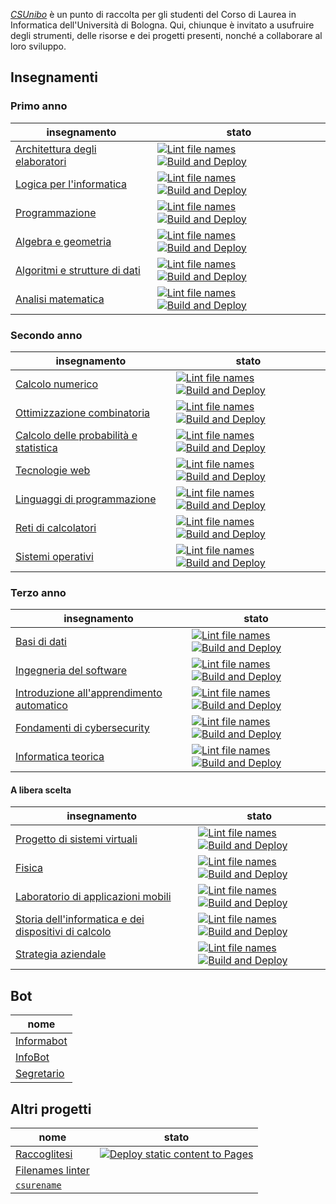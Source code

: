 [_CSUnibo_](https://csunibo.github.io) è un punto di raccolta per gli studenti
del Corso di Laurea in Informatica dell'Università di Bologna. Qui, chiunque è
invitato a usufruire degli strumenti, delle risorse e dei progetti presenti,
nonché a collaborare al loro sviluppo.

## Insegnamenti

### Primo anno

| insegnamento                                                                                | stato                                                                                                                                                                                                                                                                                                                                                                                                                                            |
| ------------------------------------------------------------------------------------------- | ------------------------------------------------------------------------------------------------------------------------------------------------------------------------------------------------------------------------------------------------------------------------------------------------------------------------------------------------------------------------------------------------------------------------------------------------ |
| [Architettura degli elaboratori](https://github.com/csunibo/architettura-degli-elaboratori) | [![Lint file names](https://github.com/csunibo/architettura-degli-elaboratori/actions/workflows/check.yml/badge.svg)](https://github.com/csunibo/architettura-degli-elaboratori/actions/workflows/check.yml) [![Build and Deploy](https://github.com/csunibo/architettura-degli-elaboratori/actions/workflows/build-and-deploy.yml/badge.svg)](https://github.com/csunibo/architettura-degli-elaboratori/actions/workflows/build-and-deploy.yml) |
| [Logica per l'informatica](https://github.com/csunibo/logica-per-informatica)               | [![Lint file names](https://github.com/csunibo/logica-per-informatica/actions/workflows/check.yml/badge.svg)](https://github.com/csunibo/logica-per-informatica/actions/workflows/check.yml) [![Build and Deploy](https://github.com/csunibo/logica-per-informatica/actions/workflows/build-and-deploy.yml/badge.svg)](https://github.com/csunibo/logica-per-informatica/actions/workflows/build-and-deploy.yml)                                 |
| [Programmazione](https://github.com/csunibo/programmazione)                                 | [![Lint file names](https://github.com/csunibo/programmazione/actions/workflows/check.yml/badge.svg)](https://github.com/csunibo/programmazione/actions/workflows/check.yml) [![Build and Deploy](https://github.com/csunibo/programmazione/actions/workflows/build-and-deploy.yml/badge.svg)](https://github.com/csunibo/programmazione/actions/workflows/build-and-deploy.yml)                                                                 |
| [Algebra e geometria](https://github.com/csunibo/algebra-e-geometria)                       | [![Lint file names](https://github.com/csunibo/algebra-e-geometria/actions/workflows/check.yml/badge.svg)](https://github.com/csunibo/algebra-e-geometria/actions/workflows/check.yml) [![Build and Deploy](https://github.com/csunibo/algebra-e-geometria/actions/workflows/build-and-deploy.yml/badge.svg)](https://github.com/csunibo/algebra-e-geometria/actions/workflows/build-and-deploy.yml)                                             |
| [Algoritmi e strutture di dati](https://github.com/csunibo/algoritmi-e-strutture-di-dati)   | [![Lint file names](https://github.com/csunibo/algoritmi-e-strutture-di-dati/actions/workflows/check.yml/badge.svg)](https://github.com/csunibo/algoritmi-e-strutture-di-dati/actions/workflows/check.yml) [![Build and Deploy](https://github.com/csunibo/algoritmi-e-strutture-di-dati/actions/workflows/build-and-deploy.yml/badge.svg)](https://github.com/csunibo/algoritmi-e-strutture-di-dati/actions/workflows/build-and-deploy.yml)     |
| [Analisi matematica](https://github.com/csunibo/analisi-matematica)                         | [![Lint file names](https://github.com/csunibo/analisi-matematica/actions/workflows/check.yml/badge.svg)](https://github.com/csunibo/analisi-matematica/actions/workflows/check.yml) [![Build and Deploy](https://github.com/csunibo/analisi-matematica/actions/workflows/build-and-deploy.yml/badge.svg)](https://github.com/csunibo/analisi-matematica/actions/workflows/build-and-deploy.yml)                                                 |

### Secondo anno

| insegnamento                                                                                                | stato                                                                                                                                                                                                                                                                                                                                                                                                                                                                            |
| ----------------------------------------------------------------------------------------------------------- | -------------------------------------------------------------------------------------------------------------------------------------------------------------------------------------------------------------------------------------------------------------------------------------------------------------------------------------------------------------------------------------------------------------------------------------------------------------------------------- |
| [Calcolo numerico](https://github.com/csunibo/calcolo-numerico)                                             | [![Lint file names](https://github.com/csunibo/calcolo-numerico/actions/workflows/check.yml/badge.svg)](https://github.com/csunibo/calcolo-numerico/actions/workflows/check.yml) [![Build and Deploy](https://github.com/csunibo/calcolo-numerico/actions/workflows/build-and-deploy.yml/badge.svg)](https://github.com/csunibo/calcolo-numerico/actions/workflows/build-and-deploy.yml)                                                                                         |
| [Ottimizzazione combinatoria](https://github.com/csunibo/ottimizzazione-combinatoria)                       | [![Lint file names](https://github.com/csunibo/ottimizzazione-combinatoria/actions/workflows/check.yml/badge.svg)](https://github.com/csunibo/ottimizzazione-combinatoria/actions/workflows/check.yml) [![Build and Deploy](https://github.com/csunibo/ottimizzazione-combinatoria/actions/workflows/build-and-deploy.yml/badge.svg)](https://github.com/csunibo/ottimizzazione-combinatoria/actions/workflows/build-and-deploy.yml)                                             |
| [Calcolo delle probabilità e statistica](https://github.com/csunibo/calcolo-delle-probabilita-e-statistica) | [![Lint file names](https://github.com/csunibo/calcolo-delle-probabilita-e-statistica/actions/workflows/check.yml/badge.svg)](https://github.com/csunibo/calcolo-delle-probabilita-e-statistica/actions/workflows/check.yml) [![Build and Deploy](https://github.com/csunibo/calcolo-delle-probabilita-e-statistica/actions/workflows/build-and-deploy.yml/badge.svg)](https://github.com/csunibo/calcolo-delle-probabilita-e-statistica/actions/workflows/build-and-deploy.yml) |
| [Tecnologie web](https://github.com/csunibo/tecnologie-web)                                                 | [![Lint file names](https://github.com/csunibo/tecnologie-web/actions/workflows/check.yml/badge.svg)](https://github.com/csunibo/tecnologie-web/actions/workflows/check.yml) [![Build and Deploy](https://github.com/csunibo/tecnologie-web/actions/workflows/build-and-deploy.yml/badge.svg)](https://github.com/csunibo/tecnologie-web/actions/workflows/build-and-deploy.yml)                                                                                                 |
| [Linguaggi di programmazione](https://github.com/csunibo/linguaggi-di-programmazione)                       | [![Lint file names](https://github.com/csunibo/linguaggi-di-programmazione/actions/workflows/check.yml/badge.svg)](https://github.com/csunibo/linguaggi-di-programmazione/actions/workflows/check.yml) [![Build and Deploy](https://github.com/csunibo/linguaggi-di-programmazione/actions/workflows/build-and-deploy.yml/badge.svg)](https://github.com/csunibo/linguaggi-di-programmazione/actions/workflows/build-and-deploy.yml)                                             |
| [Reti di calcolatori](https://github.com/csunibo/reti-di-calcolatori)                                       | [![Lint file names](https://github.com/csunibo/reti-di-calcolatori/actions/workflows/check.yml/badge.svg)](https://github.com/csunibo/reti-di-calcolatori/actions/workflows/check.yml) [![Build and Deploy](https://github.com/csunibo/reti-di-calcolatori/actions/workflows/build-and-deploy.yml/badge.svg)](https://github.com/csunibo/reti-di-calcolatori/actions/workflows/build-and-deploy.yml)                                                                             |
| [Sistemi operativi](https://github.com/csunibo/sistemi-operativi)                                           | [![Lint file names](https://github.com/csunibo/sistemi-operativi/actions/workflows/check.yml/badge.svg)](https://github.com/csunibo/sistemi-operativi/actions/workflows/check.yml) [![Build and Deploy](https://github.com/csunibo/sistemi-operativi/actions/workflows/build-and-deploy.yml/badge.svg)](https://github.com/csunibo/sistemi-operativi/actions/workflows/build-and-deploy.yml)                                                                                     |

### Terzo anno

| insegnamento                                                                                                  | stato                                                                                                                                                                                                                                                                                                                                                                                                                                                                        |
| ------------------------------------------------------------------------------------------------------------- | ---------------------------------------------------------------------------------------------------------------------------------------------------------------------------------------------------------------------------------------------------------------------------------------------------------------------------------------------------------------------------------------------------------------------------------------------------------------------------- |
| [Basi di dati](https://github.com/csunibo/basi-di-dati)                                                       | [![Lint file names](https://github.com/csunibo/basi-di-dati/actions/workflows/check.yml/badge.svg)](https://github.com/csunibo/basi-di-dati/actions/workflows/check.yml) [![Build and Deploy](https://github.com/csunibo/basi-di-dati/actions/workflows/build-and-deploy.yml/badge.svg)](https://github.com/csunibo/basi-di-dati/actions/workflows/build-and-deploy.yml)                                                                                                     |
| [Ingegneria del software](https://github.com/csunibo/ingegneria-del-software)                                 | [![Lint file names](https://github.com/csunibo/ingegneria-del-software/actions/workflows/check.yml/badge.svg)](https://github.com/csunibo/ingegneria-del-software/actions/workflows/check.yml) [![Build and Deploy](https://github.com/csunibo/ingegneria-del-software/actions/workflows/build-and-deploy.yml/badge.svg)](https://github.com/csunibo/ingegneria-del-software/actions/workflows/build-and-deploy.yml)                                                         |
| [Introduzione all'apprendimento automatico](https://github.com/csunibo/introduzione-apprendimento-automatico) | [![Lint file names](https://github.com/csunibo/introduzione-apprendimento-automatico/actions/workflows/check.yml/badge.svg)](https://github.com/csunibo/introduzione-apprendimento-automatico/actions/workflows/check.yml) [![Build and Deploy](https://github.com/csunibo/introduzione-apprendimento-automatico/actions/workflows/build-and-deploy.yml/badge.svg)](https://github.com/csunibo/introduzione-apprendimento-automatico/actions/workflows/build-and-deploy.yml) |
| [Fondamenti di cybersecurity](https://github.com/csunibo/fondamenti-di-cybersecurity)                         | [![Lint file names](https://github.com/csunibo/fondamenti-di-cybersecurity/actions/workflows/check.yml/badge.svg)](https://github.com/csunibo/fondamenti-di-cybersecurity/actions/workflows/check.yml) [![Build and Deploy](https://github.com/csunibo/fondamenti-di-cybersecurity/actions/workflows/build-and-deploy.yml/badge.svg)](https://github.com/csunibo/fondamenti-di-cybersecurity/actions/workflows/build-and-deploy.yml)                                         |
| [Informatica teorica](https://github.com/csunibo/informatica-teorica)                                         | [![Lint file names](https://github.com/csunibo/informatica-teorica/actions/workflows/check.yml/badge.svg)](https://github.com/csunibo/informatica-teorica/actions/workflows/check.yml) [![Build and Deploy](https://github.com/csunibo/informatica-teorica/actions/workflows/build-and-deploy.yml/badge.svg)](https://github.com/csunibo/informatica-teorica/actions/workflows/build-and-deploy.yml)                                                                         |

#### A libera scelta

| insegnamento                                                                                                                       | stato                                                                                                                                                                                                                                                                                                                                                                                                                                                                                                              |
| ---------------------------------------------------------------------------------------------------------------------------------- | ------------------------------------------------------------------------------------------------------------------------------------------------------------------------------------------------------------------------------------------------------------------------------------------------------------------------------------------------------------------------------------------------------------------------------------------------------------------------------------------------------------------ |
| [Progetto di sistemi virtuali](https://github.com/csunibo/progetto-di-sistemi-virtuali)                                            | [![Lint file names](https://github.com/csunibo/progetto-di-sistemi-virtuali/actions/workflows/check.yml/badge.svg)](https://github.com/csunibo/progetto-di-sistemi-virtuali/actions/workflows/check.yml) [![Build and Deploy](https://github.com/csunibo/progetto-di-sistemi-virtuali/actions/workflows/build-and-deploy.yml/badge.svg)](https://github.com/csunibo/progetto-di-sistemi-virtuali/actions/workflows/build-and-deploy.yml)                                                                           |
| [Fisica](https://github.com/csunibo/fisica)                                                                                        | [![Lint file names](https://github.com/csunibo/fisica/actions/workflows/check.yml/badge.svg)](https://github.com/csunibo/fisica/actions/workflows/check.yml) [![Build and Deploy](https://github.com/csunibo/fisica/actions/workflows/build-and-deploy.yml/badge.svg)](https://github.com/csunibo/fisica/actions/workflows/build-and-deploy.yml)                                                                                                                                                                   |
| [Laboratorio di applicazioni mobili](https://github.com/csunibo/laboratorio-di-applicazioni-mobili)                                | [![Lint file names](https://github.com/csunibo/laboratorio-di-applicazioni-mobili/actions/workflows/check.yml/badge.svg)](https://github.com/csunibo/laboratorio-di-applicazioni-mobili/actions/workflows/check.yml) [![Build and Deploy](https://github.com/csunibo/laboratorio-di-applicazioni-mobili/actions/workflows/build-and-deploy.yml/badge.svg)](https://github.com/csunibo/laboratorio-di-applicazioni-mobili/actions/workflows/build-and-deploy.yml)                                                   |
| [Storia dell'informatica e dei dispositivi di calcolo](https://github.com/csunibo/storia-informatica-e-dei-dispositivi-di-calcolo) | [![Lint file names](https://github.com/csunibo/storia-informatica-e-dei-dispositivi-di-calcolo/actions/workflows/check.yml/badge.svg)](https://github.com/csunibo/storia-informatica-e-dei-dispostivi-di-calcolo/actions/workflows/check.yml) [![Build and Deploy](https://github.com/csunibo/storia-informatica-e-dei-dispostivi-di-calcolo/actions/workflows/build-and-deploy.yml/badge.svg)](https://github.com/csunibo/storia-informatica-e-dei-dispositivi-di-calcolo/actions/workflows/build-and-deploy.yml) |
| [Strategia aziendale](https://github.com/csunibo/strategia-aziendale)                                                              | [![Lint file names](https://github.com/csunibo/strategia-aziendale/actions/workflows/check.yml/badge.svg)](https://github.com/csunibo/strategia-aziendale/actions/workflows/check.yml) [![Build and Deploy](https://github.com/csunibo/strategia-aziendale/actions/workflows/build-and-deploy.yml/badge.svg)](https://github.com/csunibo/strategia-aziendale/actions/workflows/build-and-deploy.yml)                                                                                                               |

## Bot

| nome                                                      |
| --------------------------------------------------------- |
| [Informabot](https://github.com/csunibo/informabot)       |
| [InfoBot](https://github.com/csunibo/cs-discord-bot)      |
| [Segretario](https://github.com/csunibo/segretario_unibo) |

## Altri progetti

| nome                                                            | stato                                                                                                                                                                                   |
| --------------------------------------------------------------- | --------------------------------------------------------------------------------------------------------------------------------------------------------------------------------------- |
| [Raccoglitesi](https://github.com/csunibo/raccoglitesi)         | [![Deploy static content to Pages](https://github.com/csunibo/raccoglitesi/actions/workflows/pages.yml/badge.svg)](https://github.com/csunibo/raccoglitesi/actions/workflows/pages.yml) |
| [Filenames linter](https://github.com/csunibo/filenames-linter) |                                                                                                                                                                                         |
| [`csurename`](https://github.com/csunibo/csurename)             |                                                                                                                                                                                         |

